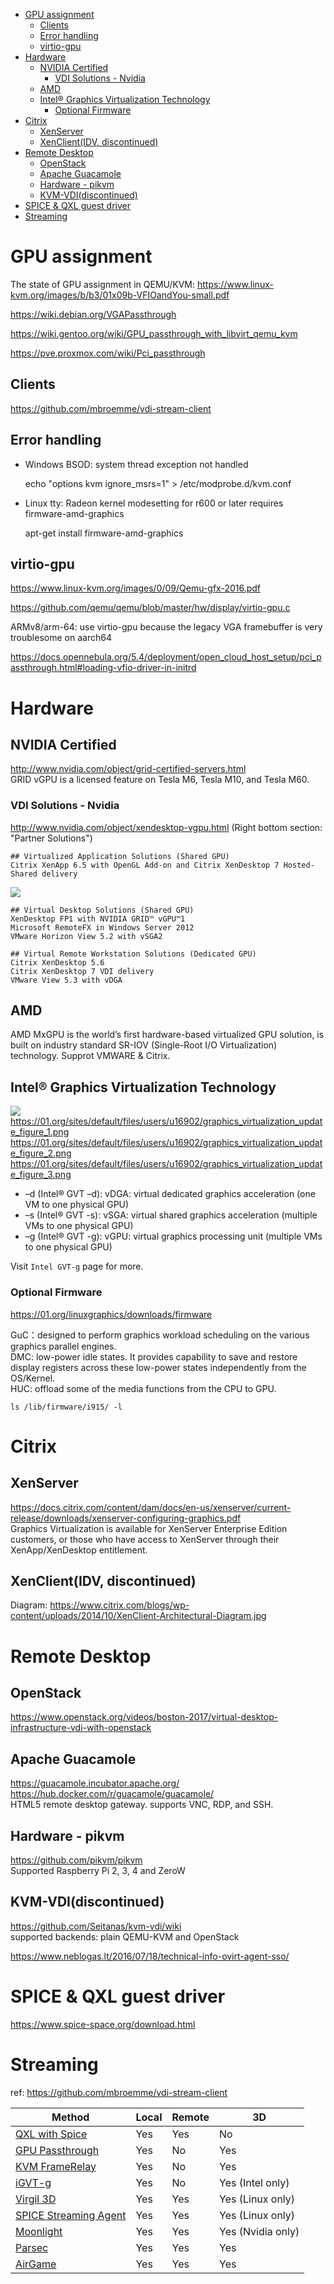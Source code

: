 <!-- TOC -->

- [GPU assignment](#gpu-assignment)
  - [Clients](#clients)
  - [Error handling](#error-handling)
  - [virtio-gpu](#virtio-gpu)
- [Hardware](#hardware)
  - [NVIDIA Certified](#nvidia-certified)
    - [VDI Solutions - Nvidia](#vdi-solutions---nvidia)
  - [AMD](#amd)
  - [Intel® Graphics Virtualization Technology](#intel-graphics-virtualization-technology)
    - [Optional Firmware](#optional-firmware)
- [Citrix](#citrix)
  - [XenServer](#xenserver)
  - [XenClient(IDV, discontinued)](#xenclientidv-discontinued)
- [Remote Desktop](#remote-desktop)
  - [OpenStack](#openstack)
  - [Apache Guacamole](#apache-guacamole)
  - [Hardware - pikvm](#hardware---pikvm)
  - [KVM-VDI(discontinued)](#kvm-vdidiscontinued)
- [SPICE & QXL guest driver](#spice--qxl-guest-driver)
- [Streaming](#streaming)

<!-- /TOC -->

# GPU assignment
The state of GPU assignment in QEMU/KVM: https://www.linux-kvm.org/images/b/b3/01x09b-VFIOandYou-small.pdf

https://wiki.debian.org/VGAPassthrough

https://wiki.gentoo.org/wiki/GPU_passthrough_with_libvirt_qemu_kvm

https://pve.proxmox.com/wiki/Pci_passthrough

## Clients
https://github.com/mbroemme/vdi-stream-client

## Error handling
- Windows BSOD: system thread exception not handled

    echo "options kvm ignore_msrs=1" > /etc/modprobe.d/kvm.conf

- Linux tty: Radeon kernel modesetting for r600 or later requires firmware-amd-graphics 

    apt-get install firmware-amd-graphics

## virtio-gpu
https://www.linux-kvm.org/images/0/09/Qemu-gfx-2016.pdf 
 
https://github.com/qemu/qemu/blob/master/hw/display/virtio-gpu.c

ARMv8/arm-64: use virtio-gpu because the legacy VGA framebuffer is very troublesome on aarch64

https://docs.opennebula.org/5.4/deployment/open_cloud_host_setup/pci_passthrough.html#loading-vfio-driver-in-initrd

# Hardware
## NVIDIA Certified
http://www.nvidia.com/object/grid-certified-servers.html  
GRID vGPU is a licensed feature on Tesla M6, Tesla M10, and Tesla M60.

### VDI Solutions - Nvidia
http://www.nvidia.com/object/xendesktop-vgpu.html
(Right bottom section: "Partner Solutions")

    ## Virtualized Application Solutions (Shared GPU)
    Citrix XenApp 6.5 with OpenGL Add-on and Citrix XenDesktop 7 Hosted-Shared delivery

![](http://www.nvidia.com/content/cloud-computing/images/gridtechnology-softwarediagram-xenapp.png)

    ## Virtual Desktop Solutions (Shared GPU)
    XenDesktop FP1 with NVIDIA GRID™ vGPU™1
    Microsoft RemoteFX in Windows Server 2012
    VMware Horizon View 5.2 with vSGA2

    ## Virtual Remote Workstation Solutions (Dedicated GPU)
    Citrix XenDesktop 5.6
    Citrix XenDesktop 7 VDI delivery
    VMware View 5.3 with vDGA

## AMD
AMD MxGPU is the world’s first hardware-based virtualized GPU solution, is built on industry standard SR-IOV (Single-Root I/O Virtualization) technology. Supprot VMWARE & Citrix.

## Intel® Graphics Virtualization Technology 
![](https://01.org/sites/default/files/users/u25480/gpu-virtualization-approaches.png)  
https://01.org/sites/default/files/users/u16902/graphics_virtualization_update_figure_1.png  
https://01.org/sites/default/files/users/u16902/graphics_virtualization_update_figure_2.png  
https://01.org/sites/default/files/users/u16902/graphics_virtualization_update_figure_3.png  

* –d (Intel® GVT –d): vDGA: virtual dedicated graphics acceleration (one VM to one physical GPU)
* –s (Intel® GVT -s): vSGA: virtual shared graphics acceleration (multiple VMs to one physical GPU)
* –g (Intel® GVT -g): vGPU: virtual graphics processing unit (multiple VMs to one physical GPU)

Visit `Intel GVT-g` page for more.

### Optional Firmware
https://01.org/linuxgraphics/downloads/firmware

GuC：designed to perform graphics workload scheduling on the various graphics parallel engines.  
DMC: low-power idle states. It provides capability to save and restore display registers across these low-power states independently from the OS/Kernel.  
HUC: offload some of the media functions from the CPU to GPU.  

    ls /lib/firmware/i915/ -l

# Citrix
## XenServer
https://docs.citrix.com/content/dam/docs/en-us/xenserver/current-release/downloads/xenserver-configuring-graphics.pdf  
Graphics Virtualization is available for XenServer Enterprise Edition customers, or those who have access to
XenServer through their XenApp/XenDesktop entitlement. 

## XenClient(IDV, discontinued)
Diagram: https://www.citrix.com/blogs/wp-content/uploads/2014/10/XenClient-Architectural-Diagram.jpg

# Remote Desktop
## OpenStack
https://www.openstack.org/videos/boston-2017/virtual-desktop-infrastructure-vdi-with-openstack

## Apache Guacamole
https://guacamole.incubator.apache.org/  
https://hub.docker.com/r/guacamole/guacamole/  
HTML5 remote desktop gateway. supports VNC, RDP, and SSH.

## Hardware - pikvm
https://github.com/pikvm/pikvm  
Supported Raspberry Pi 2, 3, 4 and ZeroW

## KVM-VDI(discontinued)
https://github.com/Seitanas/kvm-vdi/wiki  
supported backends: plain QEMU-KVM and OpenStack

https://www.neblogas.lt/2016/07/18/technical-info-ovirt-agent-sso/

# SPICE & QXL guest driver
https://www.spice-space.org/download.html

# Streaming
ref: https://github.com/mbroemme/vdi-stream-client

Method                | Local | Remote | 3D
----------------------|-------|--------|------------------
[QXL with Spice](https://www.spice-space.org/)        | Yes   | Yes    | No
[GPU Passthrough](https://www.kernel.org/doc/Documentation/vfio.txt)       | Yes   | No     | Yes
[KVM FrameRelay](https://looking-glass.io/)        | Yes   | No     | Yes
[iGVT-g](https://www.kernel.org/doc/Documentation/vfio-mediated-device.txt)                | Yes   | No     | Yes (Intel only)
[Virgil 3D](https://virgil3d.github.io/)             | Yes   | Yes    | Yes (Linux only)
[SPICE Streaming Agent](https://gitlab.freedesktop.org/spice/spice-streaming-agent) | Yes   | Yes    | Yes (Linux only)
[Moonlight](https://moonlight-stream.org/)             | Yes   | Yes    | Yes (Nvidia only)
[Parsec](https://parsec.app/)                | Yes   | Yes    | Yes
[AirGame](https://mycloudgame.com/download.html) | Yes   | Yes    | Yes